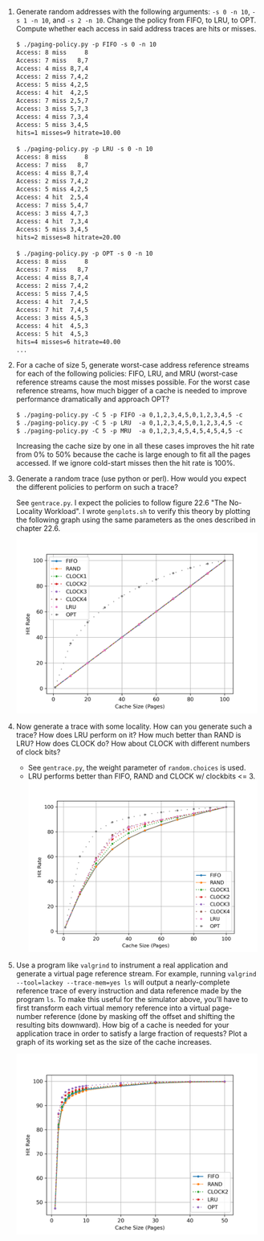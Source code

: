 1. Generate random addresses with the following arguments: `-s 0 -n 10`, `-s 1 -n 10`, and `-s 2 -n 10`. Change the policy from FIFO, to LRU, to OPT. Compute whether each access in said address traces are hits or misses.

    ```
    $ ./paging-policy.py -p FIFO -s 0 -n 10
    Access: 8 miss     8
    Access: 7 miss   8,7
    Access: 4 miss 8,7,4
    Access: 2 miss 7,4,2
    Access: 5 miss 4,2,5
    Access: 4 hit  4,2,5
    Access: 7 miss 2,5,7
    Access: 3 miss 5,7,3
    Access: 4 miss 7,3,4
    Access: 5 miss 3,4,5
    hits=1 misses=9 hitrate=10.00

    $ ./paging-policy.py -p LRU -s 0 -n 10
    Access: 8 miss     8
    Access: 7 miss   8,7
    Access: 4 miss 8,7,4
    Access: 2 miss 7,4,2
    Access: 5 miss 4,2,5
    Access: 4 hit  2,5,4
    Access: 7 miss 5,4,7
    Access: 3 miss 4,7,3
    Access: 4 hit  7,3,4
    Access: 5 miss 3,4,5
    hits=2 misses=8 hitrate=20.00

    $ ./paging-policy.py -p OPT -s 0 -n 10
    Access: 8 miss     8
    Access: 7 miss   8,7
    Access: 4 miss 8,7,4
    Access: 2 miss 7,4,2
    Access: 5 miss 7,4,5
    Access: 4 hit  7,4,5
    Access: 7 hit  7,4,5
    Access: 3 miss 4,5,3
    Access: 4 hit  4,5,3
    Access: 5 hit  4,5,3
    hits=4 misses=6 hitrate=40.00
    ...
    ```

2. For a cache of size 5, generate worst-case address reference streams for each of the following policies: FIFO, LRU, and MRU (worst-case reference streams cause the most misses possible. For the worst case reference streams, how much bigger of a cache is needed to improve performance dramatically and approach OPT?

    ```
    $ ./paging-policy.py -C 5 -p FIFO -a 0,1,2,3,4,5,0,1,2,3,4,5 -c
    $ ./paging-policy.py -C 5 -p LRU  -a 0,1,2,3,4,5,0,1,2,3,4,5 -c
    $ ./paging-policy.py -C 5 -p MRU  -a 0,1,2,3,4,5,4,5,4,5,4,5 -c
    ```

    Increasing the cache size by one in all these cases improves the hit rate from 0% to 50% because the cache is large enough to fit all the pages accessed. If we ignore cold-start misses then the hit rate is 100%.

3. Generate a random trace (use python or perl). How would you expect the different policies to perform on such a trace?

    See `gentrace.py`. I expect the policies to follow figure 22.6 "The No-Locality Workload". I wrote `genplots.sh` to verify this theory by plotting the following graph using the same parameters as the ones described in chapter 22.6.
    ![figure: No-Locality Workload](wnolocality.png)

4. Now generate a trace with some locality. How can you generate such a trace? How does LRU perform on it? How much better than RAND is LRU? How does CLOCK do? How about CLOCK with different numbers of clock bits?

    * See `gentrace.py`, the weight parameter of `random.choices` is used.
    * LRU performs better than FIFO, RAND and CLOCK w/ clockbits <= 3.
    ![figure: 80-20 Workload](wstep8020.png)

5. Use a program like `valgrind` to instrument a real application and generate a virtual page reference stream. For example, running `valgrind --tool=lackey --trace-mem=yes ls` will output a nearly-complete reference trace of every instruction and data reference made by the program `ls`. To make this useful for the simulator above, you’ll have to first transform each virtual memory reference into a virtual page-number reference (done by masking off the offset and shifting the resulting bits downward). How big of a cache is needed for your application trace in order to satisfy a large fraction of requests? Plot a graph of its working set as the size of the cache increases.

    ![figure: valgrind trace-mem ls workload](wvalgrindls.png)
